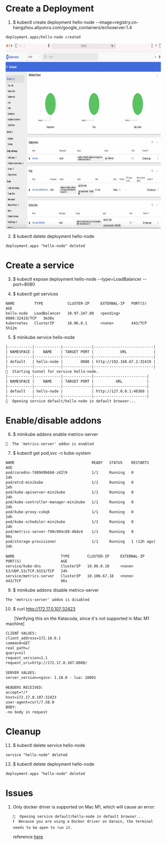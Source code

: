 # Create a Deployment

1. $ kubectl create deployment hello-node --image=registry.cn-hangzhou.aliyuncs.com/google_containers/echoserver:1.4
```
deployment.apps/hello-node created
```
<img src="../docs/k8s.deployment.succeed.jpg" width="1000" height="600"> 

2. $ kubectl delete deployment hello-node
```
deployment.apps "hello-node" deleted
```
# Create a service

3. $ kubectl expose deployment hello-node --type=LoadBalancer --port=8080

4. $ kubectl get services
```
NAME         TYPE           CLUSTER-IP     EXTERNAL-IP   PORT(S)          AGE
hello-node   LoadBalancer   10.97.247.80   <pending>     8080:32419/TCP   3m38s
kubernetes   ClusterIP      10.96.0.1      <none>        443/TCP          5h12m
```

5. $ minikube service hello-node
```
|-----------|------------|-------------|---------------------------|
| NAMESPACE |    NAME    | TARGET PORT |            URL            |
|-----------|------------|-------------|---------------------------|
| default   | hello-node |        8080 | http://192.168.67.2:32419 |
|-----------|------------|-------------|---------------------------|
🏃  Starting tunnel for service hello-node.
|-----------|------------|-------------|------------------------|
| NAMESPACE |    NAME    | TARGET PORT |          URL           |
|-----------|------------|-------------|------------------------|
| default   | hello-node |             | http://127.0.0.1:49369 |
|-----------|------------|-------------|------------------------|
🎉  Opening service default/hello-node in default browser...
```
# Enable/disable addons

6. $ minikube addons enable metrics-server
```
🌟  The 'metrics-server' addon is enabled
```

7. $ kubectl get pod,svc -n kube-system
```
NAME                                   READY   STATUS    RESTARTS      AGE
pod/coredns-7d89d9b6b8-zd2l9           1/1     Running   0             24h
pod/etcd-minikube                      1/1     Running   0             24h
pod/kube-apiserver-minikube            1/1     Running   0             24h
pod/kube-controller-manager-minikube   1/1     Running   0             24h
pod/kube-proxy-cvkqk                   1/1     Running   0             24h
pod/kube-scheduler-minikube            1/1     Running   0             24h
pod/metrics-server-799c994c89-46dv4    1/1     Running   0             96s
pod/storage-provisioner                1/1     Running   1 (12h ago)   24h

NAME                     TYPE        CLUSTER-IP     EXTERNAL-IP   PORT(S)                  AGE
service/kube-dns         ClusterIP   10.96.0.10     <none>        53/UDP,53/TCP,9153/TCP   24h
service/metrics-server   ClusterIP   10.106.67.18   <none>        443/TCP                  96s
```
9. $ minikube addons disable metrics-server
```
The 'metrics-server' addon is disabled
```

10. $ curl http://172.17.0.107:32423 

&emsp;&emsp;[Verifying this on the Katacoda, since it's not supported in Mac M1 machine]

```
CLIENT VALUES:
client_address=172.18.0.1
command=GET
real path=/
query=nil
request_version=1.1
request_uri=http://172.17.0.107:8080/

SERVER VALUES:
server_version=nginx: 1.10.0 - lua: 10001

HEADERS RECEIVED:
accept=*/*
host=172.17.0.107:32423
user-agent=curl/7.58.0
BODY:
-no body in request
```

# Cleanup

11. $ kubectl delete service hello-node
```
service "hello-node" deleted
```

12. $ kubectl delete deployment hello-node
```
deployment.apps "hello-node" deleted
```

# Issues

1. Only docker driver is supported on Mac M1, which will cause an error:
   ```
   🎉  Opening service default/hello-node in default browser...
   ❗  Because you are using a Docker driver on darwin, the terminal needs to be open to run it.
   ```
   reference [here](https://github.com/kubernetes/minikube/issues/9016)
